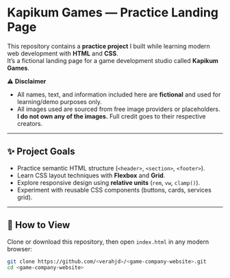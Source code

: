 # Kapikum Games — Practice Landing Page

This repository contains a **practice project** I built while learning modern web development with **HTML** and **CSS**.  
It’s a fictional landing page for a game development studio called **Kapikum Games**.  

⚠️ **Disclaimer**  
- All names, text, and information included here are **fictional** and used for learning/demo purposes only.  
- All images used are sourced from free image providers or placeholders. **I do not own any of the images.** Full credit goes to their respective creators.  

---

## ✨ Project Goals
- Practice semantic HTML structure (`<header>`, `<section>`, `<footer>`).  
- Learn CSS layout techniques with **Flexbox** and **Grid**.  
- Explore responsive design using **relative units** (`rem`, `vw`, `clamp()`).  
- Experiment with reusable CSS components (buttons, cards, services grid).  

---

## 🚀 How to View
Clone or download this repository, then open `index.html` in any modern browser:

```bash
git clone https://github.com/<verahjd>/<game-company-website>.git
cd <game-company-website>
